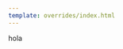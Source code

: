```yaml
---
template: overrides/index.html
---
```


hola 
<script>
    window.addEventListener("load", function () {
        var sketch = function( p ) {
            // Taken from https://p5js.org/es/reference/#/p5/createShader
            let varying = `
                precision highp float;
                varying vec2 vPos;
            `;

            let vs = varying + `
                attribute vec3 aPosition;
                void main() {
                    vPos = (gl_Position = vec4(aPosition,1.0)).xy;
                }
            `;

            let fs = varying + `
                uniform vec2 p;
                uniform float r;
                const int I = 150;
                void main() {
                    vec2 c = p + vPos * r, z = c;
                    float n = 0.0;
                    for (int i = I; i > 0; i --) {
                        if (z.x*z.x+z.y*z.y > 4.0) {
                            n = float(i)/float(I);
                            break;
                        }
                        z = vec2(z.x*z.x-z.y*z.y, 2.0*z.x*z.y) + c;
                    }
                    gl_FragColor = vec4(
                        0.5-cos(n*17.0)/2.0,
                        0.5-cos(n*13.0)/2.0,
                        0.5-cos(n*19.0)/2.0,
                        1.0
                    );
                }
            `;

            let shader, logo, shaderTexture;
            let width = 1080/2;
            let height = 720/3;

            p.preload = function () {
                logo = p.loadImage("assets/images/logo_white.png");
            };

            p.setup = function () {
                canvas = p.createCanvas(width, height, p.WEBGL);
                canvas.elt.style.width = "100%";
                canvas.elt.style.height = "100%";

                p.smooth();

                shaderTexture = p.createGraphics(width, height, p.WEBGL);
                shader = shaderTexture.createShader(vs, fs);
                shaderTexture.shader(shader);
                shaderTexture.noStroke();
                shader.setUniform("p", [-0.74364388703, 0.13182590421]);
            };

            p.draw = function () {
                let r = 2.5 * p.exp(-6.5 * (1 + p.sin(p.millis() / 3000)));
                shader.setUniform("r", r);
                shaderTexture.quad(-1, -1, 1, -1, 1, 1, -1, 1);

                p.push();
                p.texture(shaderTexture);
                p.rect(-width/2, -height/2, width, height);
                p.pop();

                p.push();
                p.scale(0.3*2.5/r);
                p.image(logo, width*0.1, 0);
                p.pop();
            };
        };

        var myp5 = new p5(sketch, "my-container");
    });
</script>
